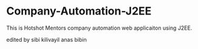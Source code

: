 Company-Automation-J2EE
=======================

This is Hotshot Mentors company automation web applicaiton using J2EE.

edited by sibi kilivayil
anas bibin
